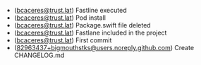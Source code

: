 - (bcaceres@trust.lat) Fastline executed
- (bcaceres@trust.lat) Pod install
- (bcaceres@trust.lat) Package.swift file deleted
- (bcaceres@trust.lat) Fastlane included in the project
- (bcaceres@trust.lat) First commit
- (82963437+bigmouthstks@users.noreply.github.com) Create CHANGELOG.md